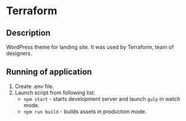 # Terraform

## Description

WordPress theme for landing site. It was used by Terraform, team of designers.

## Running of application

1. Create .env file.
2. Launch script from following list:
    - `npm start` - starts development server and launch `gulp` in watch mode.
    - `npm run build` - builds assets in production mode.
